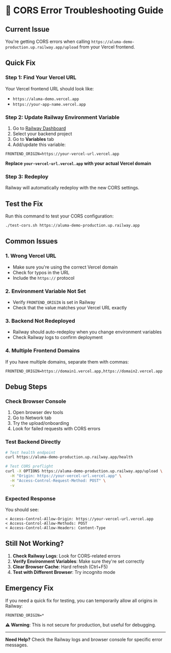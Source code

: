 # 🚨 CORS Error Troubleshooting Guide

## **Current Issue**

You're getting CORS errors when calling `https://aluma-demo-production.up.railway.app/upload` from your Vercel frontend.

## **Quick Fix**

### **Step 1: Find Your Vercel URL**

Your Vercel frontend URL should look like:

- `https://aluma-demo.vercel.app`
- `https://your-app-name.vercel.app`

### **Step 2: Update Railway Environment Variable**

1. Go to [Railway Dashboard](https://railway.app)
2. Select your backend project
3. Go to **Variables** tab
4. Add/update this variable:

```env
FRONTEND_ORIGIN=https://your-vercel-url.vercel.app
```

**Replace `your-vercel-url.vercel.app` with your actual Vercel domain**

### **Step 3: Redeploy**

Railway will automatically redeploy with the new CORS settings.

## **Test the Fix**

Run this command to test your CORS configuration:

```bash
./test-cors.sh https://aluma-demo-production.up.railway.app
```

## **Common Issues**

### **1. Wrong Vercel URL**

- Make sure you're using the correct Vercel domain
- Check for typos in the URL
- Include the `https://` protocol

### **2. Environment Variable Not Set**

- Verify `FRONTEND_ORIGIN` is set in Railway
- Check that the value matches your Vercel URL exactly

### **3. Backend Not Redeployed**

- Railway should auto-redeploy when you change environment variables
- Check Railway logs to confirm deployment

### **4. Multiple Frontend Domains**

If you have multiple domains, separate them with commas:

```env
FRONTEND_ORIGIN=https://domain1.vercel.app,https://domain2.vercel.app
```

## **Debug Steps**

### **Check Browser Console**

1. Open browser dev tools
2. Go to Network tab
3. Try the upload/onboarding
4. Look for failed requests with CORS errors

### **Test Backend Directly**

```bash
# Test health endpoint
curl https://aluma-demo-production.up.railway.app/health

# Test CORS preflight
curl -X OPTIONS https://aluma-demo-production.up.railway.app/upload \
  -H "Origin: https://your-vercel-url.vercel.app" \
  -H "Access-Control-Request-Method: POST" \
  -v
```

### **Expected Response**

You should see:

```
< Access-Control-Allow-Origin: https://your-vercel-url.vercel.app
< Access-Control-Allow-Methods: POST
< Access-Control-Allow-Headers: Content-Type
```

## **Still Not Working?**

1. **Check Railway Logs**: Look for CORS-related errors
2. **Verify Environment Variables**: Make sure they're set correctly
3. **Clear Browser Cache**: Hard refresh (Ctrl+F5)
4. **Test with Different Browser**: Try incognito mode

## **Emergency Fix**

If you need a quick fix for testing, you can temporarily allow all origins in Railway:

```env
FRONTEND_ORIGIN=*
```

**⚠️ Warning**: This is not secure for production, but useful for debugging.

---

**Need Help?** Check the Railway logs and browser console for specific error messages.

